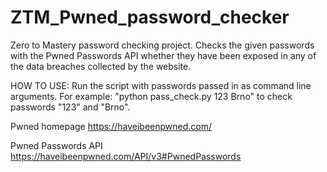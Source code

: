 # ZTM_Pwned_password_checker
Zero to Mastery password checking project. Checks the given passwords with the Pwned Passwords API whether they have been exposed in any of the data breaches collected by the website.

HOW TO USE:
Run the script with passwords passed in as command line arguments.
For example: "python pass_check.py 123 Brno" to check passwords "123" and "Brno".



Pwned homepage
https://haveibeenpwned.com/

Pwned Passwords API
https://haveibeenpwned.com/API/v3#PwnedPasswords
